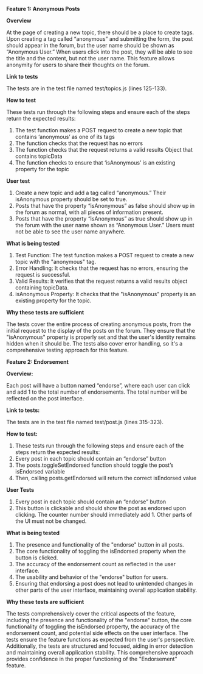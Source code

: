 **Feature 1: Anonymous Posts**

**Overview** 

At the page of creating a new topic, there should be a place to create tags. Upon creating a tag called “anonymous” and submitting the form, the post should appear in the forum, but the user name should be shown as “Anonymous User.” When users click into the post, they will be able to see the title and the content, but not the user name. This feature allows anonymity for users to share their thoughts on the forum.

**Link to tests** 

The tests are in the test file named test/topics.js (lines 125-133).

**How to test** 

These tests run through the following steps and ensure each of the steps return the expected results:
1. The test function makes a POST request to create a new topic that contains ‘anonymous’ as one of its tags
2. The function checks that the request has no errors
3. The function checks that the request returns a valid results Object that contains topicData
4. The function checks to ensure that ‘isAnonymous’ is an existing property for the topic

**User test**
1. Create a new topic and add a tag called “anonymous.” Their isAnonymous property should be set to true.
2. Posts that have the property “isAnonymous” as false should show up in the forum as normal, with all pieces of information present.
3. Posts that have the property “isAnonymous” as true should show up in the forum with the user name shown as “Anonymous User.” Users must not be able to see the user name anywhere.

**What is being tested** 
1. Test Function: The test function makes a POST request to create a new topic with the "anonymous" tag.
2. Error Handling: It checks that the request has no errors, ensuring the request is successful.
3. Valid Results: It verifies that the request returns a valid results object containing topicData.
4. isAnonymous Property: It checks that the "isAnonymous" property is an existing property for the topic.

**Why these tests are sufficient**

The tests cover the entire process of creating anonymous posts, from the initial request to the display of the posts on the forum. They ensure that the "isAnonymous" property is properly set and that the user's identity remains hidden when it should be. The tests also cover error handling, so it's a comprehensive testing approach for this feature.

**Feature 2: Endorsement**

**Overview:**

Each post will have a button named “endorse”, where each user can click and add 1 to the total number of endorsements. The total number will be reflected on the post interface.

**Link to tests:**

The tests are in the test file named test/post.js (lines 315-323). 

**How to test:**
1. These tests run through the following steps and ensure each of the steps return the expected results:
2. Every post in each topic should contain an “endorse” button
3. The posts.toggleSetEndorsed function should toggle the post’s isEndorsed variable
4. Then, calling posts.getEndorsed will return the correct isEndorsed value

**User Tests**
1. Every post in each topic should contain an “endorse” button
2. This button is clickable and should show the post as endorsed upon clicking. The counter number should immediately add 1. Other parts of the UI must not be changed.

**What is being tested**
1. The presence and functionality of the "endorse" button in all posts.
2. The core functionality of toggling the isEndorsed property when the button is clicked.
3. The accuracy of the endorsement count as reflected in the user interface.
4. The usability and behavior of the "endorse" button for users.
5. Ensuring that endorsing a post does not lead to unintended changes in other parts of the user interface, maintaining overall application stability.

**Why these tests are sufficient**

The tests comprehensively cover the critical aspects of the feature, including the presence and functionality of the "endorse" button, the core functionality of toggling the isEndorsed property, the accuracy of the endorsement count, and potential side effects on the user interface. The tests ensure the feature functions as expected from the user's perspective. Additionally, the tests are structured and focused, aiding in error detection and maintaining overall application stability. This comprehensive approach provides confidence in the proper functioning of the "Endorsement" feature.


